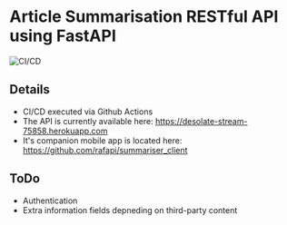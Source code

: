 # Article Summarisation RESTful API using FastAPI 

![CI/CD](https://github.com/rafapi/fastapi_text_sum/workflows/Continuous%20Integration%20and%20Delivery/badge.svg?branch=master)

## Details
* CI/CD executed via Github Actions
* The API is currently available here: https://desolate-stream-75858.herokuapp.com
* It's companion mobile app is located here: https://github.com/rafapi/summariser_client

## ToDo
* Authentication
* Extra information fields depneding on third-party content
